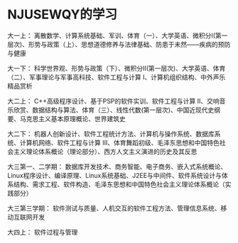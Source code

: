# NJUSEWQY的学习

大一上：
离散数学、计算系统基础、军训、体育（一）、大学英语、微积分I(第一层次)、形势与政策（上）、思想道德修养与法律基础、防患于未然——疾病的预防与健康

大一下：
科学世界观、形势与政策（下）、微积分II(第一层次)、大学英语、体育（二）、军事理论与军事高科技、软件工程与计算 I、计算机组织结构、中外声乐精品赏析

大二上：
C++高级程序设计、基于PSP的软件实训、软件工程与计算 II、交响音乐欣赏、数据结构与算法、体育（三）、线性代数(第一层次)、中国近现代史纲要、马克思主义基本原理概论、世界建筑史

大二下：
机器人创新设计、软件工程统计方法、计算机与操作系统、数据库系统、计算机网络、软件工程与计算 III、体育舞蹈初级、毛泽东思想和中国特色社会主义理论体系概论（理论部分）、西方人文主义演进的历史及其反思

大三第一、二学期：
数据库开发技术、商务智能、电子商务、嵌入式系统概论、Linux程序设计、编译原理、Linux系统基础、J2EE与中间件、软件系统设计与体系结构、需求工程、软件构造、毛泽东思想和中国特色社会主义理论体系概论（实践部分）

大三第三学期：
软件测试与质量、人机交互的软件工程方法、管理信息系统、移动互联网开发

大四上：
软件过程与管理

